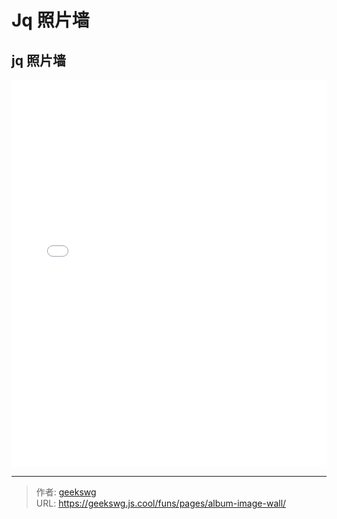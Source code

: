 # Jq 照片墙

<!--more-->
<!DOCTYPE html>
<html lang="zh">

<head>
  <meta charset="UTF-8">
  <meta name="viewport" content="width=device-width, initial-scale=1.0">
  <title>html -title</title>
  <style>
    
  </style>
</head>
<body>
  <h2>jq 照片墙</h2>
  <iframe allowtransparency="true" frameborder="0" width="100%" height="620px" scrolling="no" src="/html/album/jquery-image-wall/index.html"></iframe>
</body>
</html>

---

> 作者: [geekswg](https://github.com/geekswg)  
> URL: https://geekswg.js.cool/funs/pages/album-image-wall/  

